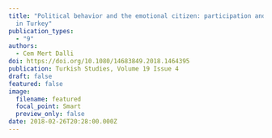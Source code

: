 ```yaml
---
title: "Political behavior and the emotional citizen: participation and reaction
  in Turkey"
publication_types:
  - "9"
authors:
  - Cem Mert Dalli
doi: https://doi.org/10.1080/14683849.2018.1464395
publication: Turkish Studies, Volume 19 Issue 4
draft: false
featured: false
image:
  filename: featured
  focal_point: Smart
  preview_only: false
date: 2018-02-26T20:28:00.000Z
---
```

